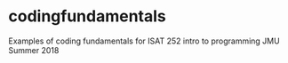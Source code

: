 # codingfundamentals
Examples of coding fundamentals for ISAT 252 intro to programming JMU Summer 2018
